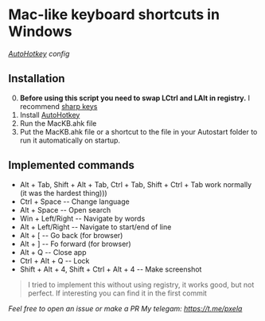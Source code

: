 # Mac-like keyboard shortcuts in Windows

_[AutoHotkey](https://www.autohotkey.com/) config_

## Installation

0. **Before using this script you need to swap LCtrl and LAlt in registry.** I recommend [sharp keys](https://github.com/randyrants/sharpkeys)
1. Install [AutoHotkey](https://www.autohotkey.com/)
2. Run the MacKB.ahk file
3. Put the MacKB.ahk file or a shortcut to the file in your Autostart folder to run it automatically on startup.

## Implemented commands

- Alt + Tab, Shift + Alt + Tab, Ctrl + Tab, Shift + Ctrl + Tab work normally (it was the hardest thing)))
- Ctrl + Space -- Change language
- Alt + Space -- Open search
- Win + Left/Right -- Navigate by words
- Alt + Left/Right -- Navigate to start/end of line
- Alt + [ -- Go back (for browser)
- Alt + ] -- Fo forward (for browser)
- Alt + Q -- Close app
- Ctrl + Alt + Q -- Lock
- Shift + Alt + 4, Shift + Ctrl + Alt + 4 -- Make screenshot

> I tried to implement this without using registry, it works good, but not perfect. If interesting you can find it in the first commit

_Feel free to open an issue or make a PR_
_My telegam: https://t.me/pxela_
